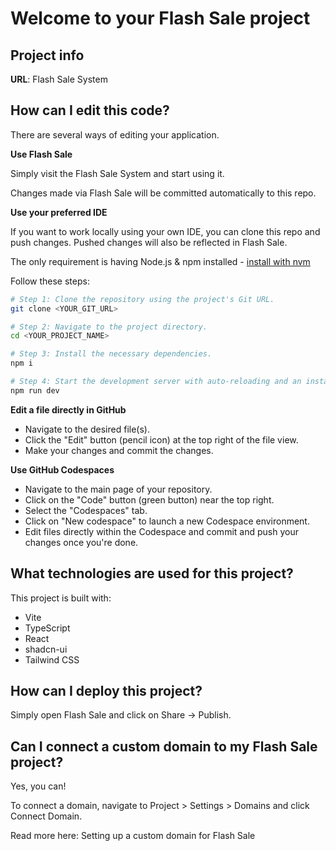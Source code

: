 # Welcome to your Flash Sale project

## Project info

**URL**: Flash Sale System

## How can I edit this code?

There are several ways of editing your application.

**Use Flash Sale**

Simply visit the Flash Sale System and start using it.

Changes made via Flash Sale will be committed automatically to this repo.

**Use your preferred IDE**

If you want to work locally using your own IDE, you can clone this repo and push changes. Pushed changes will also be reflected in Flash Sale.

The only requirement is having Node.js & npm installed - [install with nvm](https://github.com/nvm-sh/nvm#installing-and-updating)

Follow these steps:

```sh
# Step 1: Clone the repository using the project's Git URL.
git clone <YOUR_GIT_URL>

# Step 2: Navigate to the project directory.
cd <YOUR_PROJECT_NAME>

# Step 3: Install the necessary dependencies.
npm i

# Step 4: Start the development server with auto-reloading and an instant preview.
npm run dev
```

**Edit a file directly in GitHub**

- Navigate to the desired file(s).
- Click the "Edit" button (pencil icon) at the top right of the file view.
- Make your changes and commit the changes.

**Use GitHub Codespaces**

- Navigate to the main page of your repository.
- Click on the "Code" button (green button) near the top right.
- Select the "Codespaces" tab.
- Click on "New codespace" to launch a new Codespace environment.
- Edit files directly within the Codespace and commit and push your changes once you're done.

## What technologies are used for this project?

This project is built with:

- Vite
- TypeScript
- React
- shadcn-ui
- Tailwind CSS

## How can I deploy this project?

Simply open Flash Sale and click on Share -> Publish.

## Can I connect a custom domain to my Flash Sale project?

Yes, you can!

To connect a domain, navigate to Project > Settings > Domains and click Connect Domain.

Read more here: Setting up a custom domain for Flash Sale
